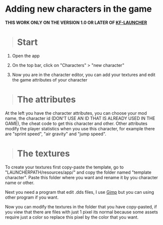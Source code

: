 # Adding new characters in the game

**THIS WORK ONLY ON THE VERSION 1.0 OR LATER OF [KF-LAUNCHER](https://github.com/AntoineUserName/Kestrel-Fusion-Launcher/)**


> # Start

1. Open the app

2. On the top bar, click on "Characters" > "new character"

3. Now you are in the character editor, you can add your textures and edit the game attributes of your character


> # The attributes

At the left you have the character attributes, you can choose your mod name, the character id (DON'T USE AN ID THAT IS ALREADY USED IN THE GAME), the cheat code to get this character and other.
Other attributes modify the player statistics when you use this character, for example there are "sprint speed", "air gravity" and "jump speed".


> # The textures

To create your textures first copy-paste the template, go to "LAUNCHERPATH/resources/app/" and copy the folder named "template character".
Paste this folder where you want and rename it by you character name or other.

Next you need a program that edit .dds files, I use [Gimp](https://www.gimp.org/) but you can using other program if you want.

Now you can modify the textures in the folder that you have copy-pasted, if you view that there are files with just 1 pixel its normal because some assets require just a color so replace this pixel by the color that you want.
